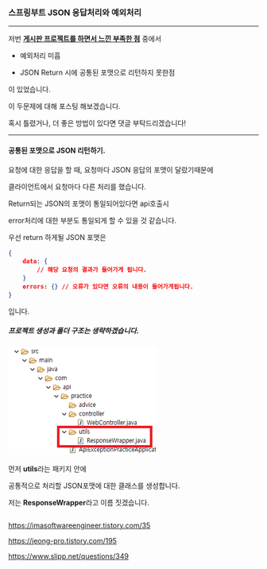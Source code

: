 ### 스프링부트 JSON 응답처리와 예외처리

---

저번 **[게시판 프로젝트를 하면서 느낀 부족한 점](https://pro-dev.tistory.com/44)** 중에서 

* 예외처리 미흡

* JSON Return 시에 공통된 포맷으로 리턴하지 못한점

이 있었습니다.

이 두문제에 대해 포스팅 해보겠습니다.

혹시 틀렸거나, 더 좋은 방법이 있다면 댓글 부탁드리겠습니다!

---

#### 공통된 포맷으로 JSON 리턴하기.

요청에 대한 응답을 할 때, 요청마다 JSON 응답의 포맷이 달랐기때문에

클라이언트에서 요청마다 다른 처리를 했습니다.

Return되는 JSON의 포맷이 통일되어있다면 api호출시 

error처리에 대한 부분도 통일되게 할 수 있을 것 같습니다.


우선 return 하게될 JSON 포맷은

```json
{
    data: {
        // 해당 요청의 결과가 들어가게 됩니다.
    }
    errors: {} // 오류가 있다면 오류의 내용이 들어가게됩니다.
}
```
입니다.

##### 프로젝트 생성과 폴더 구조는 생략하겠습니다.

![create-package](images/createpackage.png)

먼저 **utils**라는 패키지 안에 

공통적으로 처리할 JSON포맷에 대한 클래스를 생성합니다.

저는 **ResponseWrapper**라고 이름 짓겠습니다.

```java
```





https://imasoftwareengineer.tistory.com/35

https://jeong-pro.tistory.com/195

https://www.slipp.net/questions/349